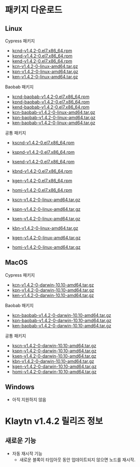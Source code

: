 # 패키지 다운로드 <a id="package-downloads"></a>

## Linux <a id="linux"></a>

Cypress 패키지
- [kcnd-v1.4.2-0.el7.x86_64.rpm](http://packages.klaytn.net/klaytn/v1.4.2/kcnd-v1.4.2-0.el7.x86_64.rpm)
- [kpnd-v1.4.2-0.el7.x86_64.rpm](http://packages.klaytn.net/klaytn/v1.4.2/kpnd-v1.4.2-0.el7.x86_64.rpm)
- [kend-v1.4.2-0.el7.x86_64.rpm](http://packages.klaytn.net/klaytn/v1.4.2/kend-v1.4.2-0.el7.x86_64.rpm)
- [kcn-v1.4.2-0-linux-amd64.tar.gz](http://packages.klaytn.net/klaytn/v1.4.2/kcn-v1.4.2-0-linux-amd64.tar.gz)
- [kpn-v1.4.2-0-linux-amd64.tar.gz](http://packages.klaytn.net/klaytn/v1.4.2/kpn-v1.4.2-0-linux-amd64.tar.gz)
- [ken-v1.4.2-0-linux-amd64.tar.gz](http://packages.klaytn.net/klaytn/v1.4.2/ken-v1.4.2-0-linux-amd64.tar.gz)

Baobab 패키지
- [kcnd-baobab-v1.4.2-0.el7.x86_64.rpm](http://packages.klaytn.net/klaytn/v1.4.2/kcnd-baobab-v1.4.2-0.el7.x86_64.rpm)
- [kpnd-baobab-v1.4.2-0.el7.x86_64.rpm](http://packages.klaytn.net/klaytn/v1.4.2/kpnd-baobab-v1.4.2-0.el7.x86_64.rpm)
- [kend-baobab-v1.4.2-0.el7.x86_64.rpm](http://packages.klaytn.net/klaytn/v1.4.2/kend-baobab-v1.4.2-0.el7.x86_64.rpm)
- [kcn-baobab-v1.4.2-0-linux-amd64.tar.gz](http://packages.klaytn.net/klaytn/v1.4.2/kcn-baobab-v1.4.2-0-linux-amd64.tar.gz)
- [kpn-baobab-v1.4.2-0-linux-amd64.tar.gz](http://packages.klaytn.net/klaytn/v1.4.2/kpn-baobab-v1.4.2-0-linux-amd64.tar.gz)
- [ken-baobab-v1.4.2-0-linux-amd64.tar.gz](http://packages.klaytn.net/klaytn/v1.4.2/ken-baobab-v1.4.2-0-linux-amd64.tar.gz)

공통 패키지
- [kscnd-v1.4.2-0.el7.x86_64.rpm](http://packages.klaytn.net/klaytn/v1.4.2/kscnd-v1.4.2-0.el7.x86_64.rpm)
- [kspnd-v1.4.2-0.el7.x86_64.rpm](http://packages.klaytn.net/klaytn/v1.4.2/kspnd-v1.4.2-0.el7.x86_64.rpm)
- [ksend-v1.4.2-0.el7.x86_64.rpm](http://packages.klaytn.net/klaytn/v1.4.2/ksend-v1.4.2-0.el7.x86_64.rpm)
- [kbnd-v1.4.2-0.el7.x86_64.rpm](http://packages.klaytn.net/klaytn/v1.4.2/kbnd-v1.4.2-0.el7.x86_64.rpm)
- [kgen-v1.4.2-0.el7.x86_64.rpm](http://packages.klaytn.net/klaytn/v1.4.2/kgen-v1.4.2-0.el7.x86_64.rpm)
- [homi-v1.4.2-0.el7.x86_64.rpm](http://packages.klaytn.net/klaytn/v1.4.2/homi-v1.4.2-0.el7.x86_64.rpm)

- [kscn-v1.4.2-0-linux-amd64.tar.gz](http://packages.klaytn.net/klaytn/v1.4.2/kscn-v1.4.2-0-linux-amd64.tar.gz)
- [kspn-v1.4.2-0-linux-amd64.tar.gz](http://packages.klaytn.net/klaytn/v1.4.2/kspn-v1.4.2-0-linux-amd64.tar.gz)
- [ksen-v1.4.2-0-linux-amd64.tar.gz](http://packages.klaytn.net/klaytn/v1.4.2/ksen-v1.4.2-0-linux-amd64.tar.gz)
- [kbn-v1.4.2-0-linux-amd64.tar.gz](http://packages.klaytn.net/klaytn/v1.4.2/kbn-v1.4.2-0-linux-amd64.tar.gz)
- [kgen-v1.4.2-0-linux-amd64.tar.gz](http://packages.klaytn.net/klaytn/v1.4.2/kgen-v1.4.2-0-linux-amd64.tar.gz)
- [homi-v1.4.2-0-linux-amd64.tar.gz](http://packages.klaytn.net/klaytn/v1.4.2/homi-v1.4.2-0-linux-amd64.tar.gz)


## MacOS <a id="macos"></a>

Cypress 패키지
- [kcn-v1.4.2-0-darwin-10.10-amd64.tar.gz](http://packages.klaytn.net/klaytn/v1.4.2/kcn-v1.4.2-0-darwin-10.10-amd64.tar.gz)
- [kpn-v1.4.2-0-darwin-10.10-amd64.tar.gz](http://packages.klaytn.net/klaytn/v1.4.2/kpn-v1.4.2-0-darwin-10.10-amd64.tar.gz)
- [ken-v1.4.2-0-darwin-10.10-amd64.tar.gz](http://packages.klaytn.net/klaytn/v1.4.2/ken-v1.4.2-0-darwin-10.10-amd64.tar.gz)

Baobab 패키지
- [kcn-baobab-v1.4.2-0-darwin-10.10-amd64.tar.gz](http://packages.klaytn.net/klaytn/v1.4.2/kcn-baobab-v1.4.2-0-darwin-10.10-amd64.tar.gz)
- [kpn-baobab-v1.4.2-0-darwin-10.10-amd64.tar.gz](http://packages.klaytn.net/klaytn/v1.4.2/kpn-baobab-v1.4.2-0-darwin-10.10-amd64.tar.gz)
- [ken-baobab-v1.4.2-0-darwin-10.10-amd64.tar.gz](http://packages.klaytn.net/klaytn/v1.4.2/ken-baobab-v1.4.2-0-darwin-10.10-amd64.tar.gz)

공통 패키지
- [kscn-v1.4.2-0-darwin-10.10-amd64.tar.gz](http://packages.klaytn.net/klaytn/v1.4.2/kscn-v1.4.2-0-darwin-10.10-amd64.tar.gz)
- [kspn-v1.4.2-0-darwin-10.10-amd64.tar.gz](http://packages.klaytn.net/klaytn/v1.4.2/kspn-v1.4.2-0-darwin-10.10-amd64.tar.gz)
- [ksen-v1.4.2-0-darwin-10.10-amd64.tar.gz](http://packages.klaytn.net/klaytn/v1.4.2/ksen-v1.4.2-0-darwin-10.10-amd64.tar.gz)
- [kbn-v1.4.2-0-darwin-10.10-amd64.tar.gz](http://packages.klaytn.net/klaytn/v1.4.2/kbn-v1.4.2-0-darwin-10.10-amd64.tar.gz)
- [kgen-v1.4.2-0-darwin-10.10-amd64.tar.gz](http://packages.klaytn.net/klaytn/v1.4.2/kgen-v1.4.2-0-darwin-10.10-amd64.tar.gz)
- [homi-v1.4.2-0-darwin-10.10-amd64.tar.gz](http://packages.klaytn.net/klaytn/v1.4.2/homi-v1.4.2-0-darwin-10.10-amd64.tar.gz)


## Windows <a id="windows"></a>

- 아직 지원하지 않음


# Klaytn v1.4.2 릴리즈 정보 <a id="release-notes-for-klaytn-v1-4-2"></a>

## 새로운 기능 <a id="new-features"></a>
- 자동 재시작 기능
  - 새로운 블록이 타임아웃 동안 업데이트되지 않으면 노드를 재시작.
